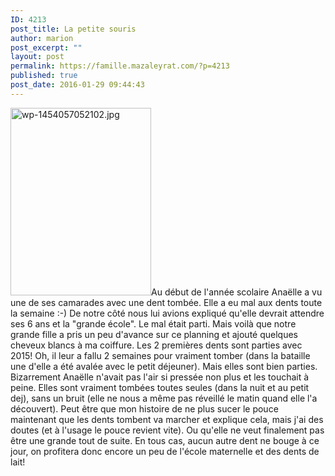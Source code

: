 ```yaml
---
ID: 4213
post_title: La petite souris
author: marion
post_excerpt: ""
layout: post
permalink: https://famille.mazaleyrat.com/?p=4213
published: true
post_date: 2016-01-29 09:44:43
---
```

<a href="http://famille.mazaleyrat.com/wordpress/wp-content/uploads/2016/01/wp-1454057052102.jpg" rel="attachment wp-att-4212"><img class="alignleft size-medium wp-image-4212" src="http://famille.mazaleyrat.com/wordpress/wp-content/uploads/2016/01/wp-1454057052102-225x300.jpg" alt="wp-1454057052102.jpg" width="225" height="300" /></a>Au début de l'année scolaire Anaëlle a vu une de ses camarades avec une dent tombée. Elle a eu mal aux dents toute la semaine :-) De notre côté nous lui avions expliqué qu'elle devrait attendre ses 6 ans et la "grande école". Le mal était parti.
Mais voilà que notre grande fille a pris un peu d'avance sur ce planning et ajouté quelques cheveux blancs à ma coiffure. Les 2 premières dents sont parties avec 2015! Oh, il leur a fallu 2 semaines pour vraiment tomber (dans la bataille une d'elle a été avalée avec le petit déjeuner). Mais elles sont bien parties.
Bizarrement Anaëlle n'avait pas l'air si pressée non plus et les touchait à peine. Elles sont vraiment tombées toutes seules (dans la nuit et au petit dej), sans un bruit (elle ne nous a même pas réveillé le matin quand elle l'a découvert).
Peut être que mon histoire de ne plus sucer le pouce maintenant que les dents tombent va marcher et explique cela, mais j'ai des doutes (et à l'usage le pouce revient vite). Ou qu'elle ne veut finalement pas être une grande tout de suite. En tous cas, aucun autre dent ne bouge à ce jour, on profitera donc encore un peu de l'école maternelle et des dents de lait!